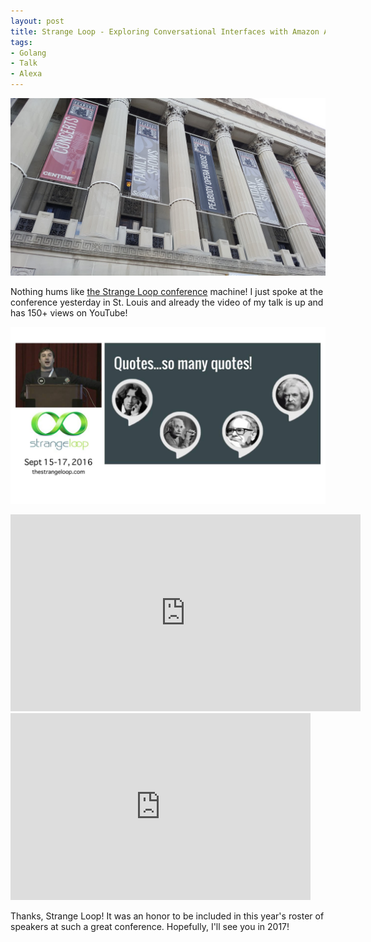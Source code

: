 ```yaml
---
layout: post
title: Strange Loop - Exploring Conversational Interfaces with Amazon Alexa and Go
tags:
- Golang
- Talk
- Alexa
---
```


![St. Louis Peabody Opera House](/public/images/stl_peabody.jpg)

Nothing hums like [the Strange Loop conference](http://www.thestrangeloop.com/) machine! I just spoke at the conference yesterday in St. Louis and already the video of my talk is up and has 150+ views on YouTube!

[![Strange Loop Alexa Talk](/public/images/strangeloop_alexa.jpg)](https://www.youtube.com/watch?v=pDdE3PKy6mo)

<iframe width="560" height="315" src="https://www.youtube.com/embed/pDdE3PKy6mo?rel=0&amp;showinfo=0" frameborder="0" allowfullscreen></iframe>

<iframe src="https://docs.google.com/presentation/d/129BHTT2adkn5TOzD4KENAo7JkvPnjM0hbku3oc3Wcj8/embed?start=false&loop=false&delayms=3000" frameborder="0" width="480" height="299" allowfullscreen="true" mozallowfullscreen="true" webkitallowfullscreen="true"></iframe>

Thanks, Strange Loop! It was an honor to be included in this year's roster of speakers at such a great conference. Hopefully, I'll see you in 2017!